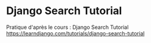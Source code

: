 # Django Search Tutorial

Pratique d'après le cours : Django Search Tutorial
https://learndjango.com/tutorials/django-search-tutorial